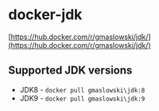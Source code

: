 docker-jdk
==========

[https://hub.docker.com/r/gmaslowski/jdk/](https://hub.docker.com/r/gmaslowski/jdk/)

## Supported JDK versions
- JDK8 - ```docker pull gmaslowski\jdk:8```
- JDK9 - ```docker pull gmaslowski\jdk:9```

